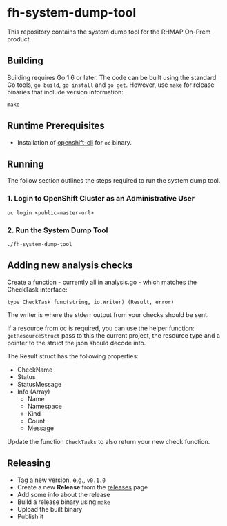 # fh-system-dump-tool

This repository contains the system dump tool for the RHMAP On-Prem product.

## Building

Building requires Go 1.6 or later. The code can be built using the standard Go
tools, `go build`, `go install` and `go get`. However, use `make` for release
binaries that include version information:

```
make
```

## Runtime Prerequisites

- Installation of [openshift-cli](https://docs.openshift.com/enterprise/3.2/cli_reference) for `oc` binary.

## Running

The follow section outlines the steps required to run the system dump tool.

### 1. Login to OpenShift Cluster as an Administrative User

```
oc login <public-master-url>
```

### 2. Run the System Dump Tool

```
./fh-system-dump-tool
```

## Adding new analysis checks
Create a function - currently all in analysis.go - which matches the CheckTask interface:
```
type CheckTask func(string, io.Writer) (Result, error)
```

The writer is where the stderr output from your checks should be sent.

If a resource from oc is required, you can use the helper function: `getResourceStruct` pass to this the current 
project, the resource type and a pointer to the struct the json should decode into.

The Result struct has the following properties:
- CheckName
- Status
- StatusMessage
- Info (Array)
  - Name
  - Namespace
  - Kind
  - Count
  - Message

Update the function `CheckTasks` to also return your new check function.

## Releasing

* Tag a new version, e.g., `v0.1.0`
* Create a new __Release__ from the [releases](https://github.com/feedhenry/fh-system-dump-tool/releases) page
* Add some info about the release
* Build a release binary using `make`
* Upload the built binary
* Publish it

